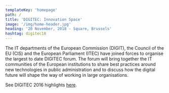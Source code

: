 ```yaml
---
templateKey: 'homepage'
path: /
title: 'DIGITEC: Innovation Space'
image: '/img/home-header.jpg'
heading: '20 November, 2018 - Square, Brussels'
hashtag: digitec18
---
```


The IT departments of the European Commission (DIGIT), the Council of the EU (CIS) and the European Parliament (ITEC) have joined forces to organise the largest to date DIGITEC forum. The forum will bring together the IT communities of the European institutions to share best practices around new technologies in public administration and to discuss how the digital future will shape the way of working in large organisations.

See DIGITEC 2016 highlights [here](https://www.flickr.com/photos/cnichele65/albums/72157673302735714).
